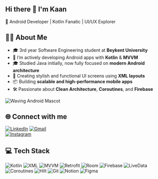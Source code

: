 ## Hi there 👋 I'm Kaan

🎯 Android Developer | Kotlin Fanatic | UI/UX Explorer

## 👨‍💻 About Me

- 🎓 3rd year Software Engineering student at **Beykent University**
- 🚀 I’m actively developing Android apps with **Kotlin** & **MVVM**
- 🎓 Studied Java initially, now fully focused on **modern Android architecture**
- 🎨 Creating stylish and functional UI screens using **XML layouts**
- 📦 Building **scalable and high-performance mobile apps**
- 🛠️ Passionate about **Clean Architecture**, **Coroutines**, and **Firebase**

![Waving Android Mascot](https://media.giphy.com/media/ICOgUNjpvO0PC/giphy.gif)

## 🌐 Connect with me

[![LinkedIn](https://img.shields.io/badge/LinkedIn-0077B5?style=for-the-badge&logo=linkedin&logoColor=white)](https://www.linkedin.com/in/kaan-demir-b712b3260/)
[![Gmail](https://img.shields.io/badge/Gmail-D14836?style=for-the-badge&logo=gmail&logoColor=white)](mailto:kaandmr4331@hotmail.com)  
[![Instagram](https://img.shields.io/badge/Instagram-E4405F?style=for-the-badge&logo=instagram&logoColor=white)](https://www.instagram.com/kaandeemiir)

## 💻 Tech Stack

![Kotlin](https://img.shields.io/badge/Kotlin-0095D5?style=for-the-badge&logo=kotlin&logoColor=white)
![XML](https://img.shields.io/badge/XML-E44D26?style=for-the-badge&logo=w3c&logoColor=white)
![MVVM](https://img.shields.io/badge/MVVM-007ACC?style=for-the-badge&logoColor=white)
![Retrofit](https://img.shields.io/badge/Retrofit-FF9800?style=for-the-badge&logo=android&logoColor=white)
![Room](https://img.shields.io/badge/Room-7E57C2?style=for-the-badge&logo=sqlite&logoColor=white)
![Firebase](https://img.shields.io/badge/Firebase-FFCA28?style=for-the-badge&logo=firebase&logoColor=black)
![LiveData](https://img.shields.io/badge/LiveData-1976D2?style=for-the-badge&logo=android&logoColor=white)
![Coroutines](https://img.shields.io/badge/Coroutines-795548?style=for-the-badge&logo=kotlin&logoColor=white)
![Hilt](https://img.shields.io/badge/Hilt-5C6BC0?style=for-the-badge&logo=dagger&logoColor=white)
![Git](https://img.shields.io/badge/Git-F05032?style=for-the-badge&logo=git&logoColor=white)
![Notion](https://img.shields.io/badge/Notion-000000?style=for-the-badge&logo=notion&logoColor=white)
![Figma](https://img.shields.io/badge/Figma-F24E1E?style=for-the-badge&logo=figma&logoColor=white)
